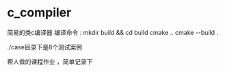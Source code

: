 # c_compiler
简易的类c编译器 
编译命令 :
mkdir build && cd build
cmake ..
cmake --build .

./case目录下是8个测试案例

帮人做的课程作业 ，简单记录下
